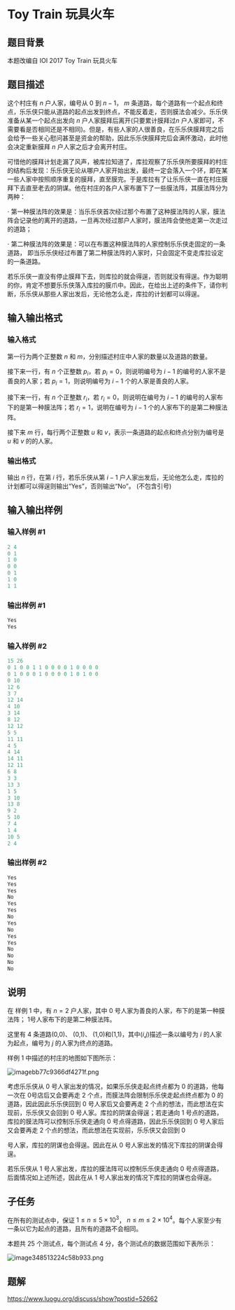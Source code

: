 # Toy Train 玩具火车

## 题目背景

本题改编自 IOI 2017 Toy Train 玩具火车

## 题目描述

这个村庄有 $n$ 户人家，编号从 $0$ 到 $n-1$， $m$ 条道路，每个道路有一个起点和终点，乐乐侠只能从道路的起点出发到终点，不能反着走，否则膜法会减少。乐乐侠准备从某一个起点出发向 $n$ 户人家膜拜后离开(只要累计膜拜过$n$ 户人家即可，不需要看是否相同还是不相同)。但是，有些人家的人很善良，在乐乐侠膜拜完之后会给予一些关心慰问甚至是资金的帮助，因此乐乐侠膜拜完后会满怀激动，此时他会决定重新膜拜 $n$ 户人家之后才会离开村庄。

可惜他的膜拜计划走漏了风声，被库拉知道了，库拉观察了乐乐侠所要膜拜的村庄的结构后发现：乐乐侠无论从哪户人家开始出发，最终一定会落入一个环，即在某一些人家中按照顺序重复的膜拜，直至膜完。于是库拉有了让乐乐侠一直在村庄膜拜下去直至老去的阴谋。他在村庄的各户人家布置下了一些膜法阵，其膜法阵分为两种：

$\cdot$ 第一种膜法阵的效果是：当乐乐侠首次经过那个布置了这种膜法阵的人家，膜法阵会记录他的离开的道路，一旦再次经过那户人家时，膜法阵会使他走第一次走过的道路；

$\cdot$ 第二种膜法阵的效果是：可以在布置这种膜法阵的人家控制乐乐侠走固定的一条道路， 即当乐乐侠经过布置了第二种膜法阵的人家时，只会固定不变走库拉设定的一条道路。

若乐乐侠一直没有停止膜拜下去，则库拉的就会得逞，否则就没有得逞。作为聪明的你，肯定不想要乐乐侠落入库拉的膜爪中。因此，在给出上述的条件下，请你判断，乐乐侠从那些人家出发后，无论他怎么走，库拉的计划都可以得逞。

## 输入输出格式

### 输入格式

第一行为两个正整数 $n$ 和 $m$，分别描述村庄中人家的数量以及道路的数量。

接下来一行，有 $n$ 个正整数 $p_i$，若 $p_i=0$，则说明编号为 $i-1$ 的编号的人家不是善良的人家；若 $p_i=1$，则说明编号为 $i-1$ 个的人家是善良的人家。

接下来一行，有 $n$ 个正整数 $r_i$，若 $r_i=0$，则说明在编号为 $i-1$ 的编号的人家布下的是第一种膜法阵；若 $r_i=1$，说明在编号为 $i-1$ 个的人家布下的是第二种膜法阵。

接下来 $m$ 行，每行两个正整数 $u$ 和 $v$，表示一条道路的起点和终点分别为编号是 $u$ 和 $v$ 的的人家。

### 输出格式

输出 $n$ 行，在第 $i$ 行，若乐乐侠从第 $i-1$ 户人家出发后，无论他怎么走，库拉的计划都可以得逞则输出“Yes”，否则输出“No”。 (不包含引号)

## 输入输出样例

### 输入样例 #1

```cpp
2 4
0 1
1 0
0 0
0 1
1 0
1 1
```


### 输出样例 #1

```cpp
Yes
Yes

```
### 输入样例 #2

```cpp
15 26
0 1 0 0 1 1 0 0 0 0 1 0 0 0 0
0 1 0 0 0 1 0 0 0 0 1 0 1 0 0
0 10
12 6
3 7
12 14
4 10
3 14
8 12
12 12
5 5
11 11
4 5
4 14
14 11
12 11
6 8
3 3
13 3
1 5
3 10
13 8
9 2
5 10
7 4
1 4
10 5
2 4
```


### 输出样例 #2

```cpp
Yes
Yes
Yes
No
Yes
Yes
No
Yes
No
Yes
Yes
No
No
No
No

```
## 说明

在 样例 1 中，有 $n=2$ 户人家，其中 0 号人家为善良的人家，布下的是第一种膜法阵； 1号人家布下的是第二种膜法阵。

这里有 4 条道路(0,0)、 (0,1)、 (1,0)和(1,1)，其中($i$,$j$)描述一条以编号为 $i$ 的人家为起点，编号为 $j$ 的人家为终点的道路。

样例 1 中描述的村庄的地图如下图所示：

![imagebb77c9366df4271f.png](https://www.z4a.net/images/2018/07/23/imagebb77c9366df4271f.png)

考虑乐乐侠从 0 号人家出发的情况，如果乐乐侠走起点终点都为 0 的道路，他每一次在 0号店后又会要再走 2 个点，而膜法阵会限制乐乐侠走起点终点都为 0 的道路，因此因此乐乐侠回到 0 号人家后又会要再走 2 个点的想法，而此想法在实现前，乐乐侠又会回到 0 号人家。库拉的阴谋会得逞；若走通向 1 号点的道路，库拉的膜法阵可以控制乐乐侠走通向 0 号点得道路，因此乐乐侠回到 0 号人家后又会要再走 2 个点的想法，而此想法在实现前，乐乐侠又会回到 0

号人家，库拉的阴谋也会得逞。因此在从 0 号人家出发的情况下库拉的阴谋会得逞。

若乐乐侠从 1 号人家出发，库拉的膜法阵可以控制乐乐侠走通向 0 号点得道路，后面情况如上述所述，因此在从 1 号人家出发的情况下库拉的阴谋也会得逞。

## 子任务

在所有的测试点中，保证 $1≤n≤5×10^3$， $n≤m≤2×10^4$。每个人家至少有一条以它为起点的道路，且所有的道路不会相同。

本题共 25 个测试点，每个测试点 4 分，各个测试点的数据范围如下表所示：

![image348513224c58b933.png](https://www.z4a.net/images/2018/07/23/image348513224c58b933.png)

## 题解

https://www.luogu.org/discuss/show?postid=52662

